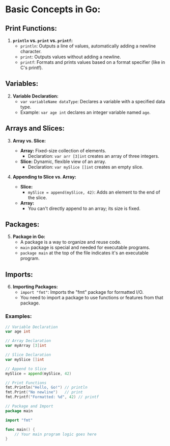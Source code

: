 # Basic Concepts in Go:

## Print Functions:
1. **`println` vs. `print` vs. `printf`:**
   - `println`: Outputs a line of values, automatically adding a newline character.
   - `print`: Outputs values without adding a newline.
   - `printf`: Formats and prints values based on a format specifier (like in C's printf).

## Variables:
2. **Variable Declaration:**
   - `var variableName dataType`: Declares a variable with a specified data type.
   - Example: `var age int` declares an integer variable named `age`.

## Arrays and Slices:
3. **Array vs. Slice:**
   - **Array:** Fixed-size collection of elements.
     - Declaration: `var arr [3]int` creates an array of three integers.
   - **Slice:** Dynamic, flexible view of an array.
     - Declaration: `var mySlice []int` creates an empty slice.

4. **Appending to Slice vs. Array:**
   - **Slice:**
     - `mySlice = append(mySlice, 42)`: Adds an element to the end of the slice.
   - **Array:**
     - You can't directly append to an array; its size is fixed.

## Packages:
5. **Package in Go:**
   - A package is a way to organize and reuse code.
   - `main` package is special and needed for executable programs.
   - `package main` at the top of the file indicates it's an executable program.

## Imports:
6. **Importing Packages:**
   - `import "fmt"`: Imports the "fmt" package for formatted I/O.
   - You need to import a package to use functions or features from that package.

### Examples:

```go
// Variable Declaration
var age int

// Array Declaration
var myArray [3]int

// Slice Declaration
var mySlice []int

// Append to Slice
mySlice = append(mySlice, 42)

// Print Functions
fmt.Println("Hello, Go!") // println
fmt.Print("No newline")   // print
fmt.Printf("Formatted: %d", 42) // printf

// Package and Import
package main

import "fmt"

func main() {
    // Your main program logic goes here
}

